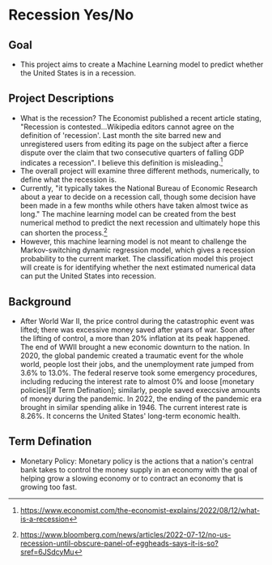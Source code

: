 # Recession Yes/No


## Goal
- This project aims to create a Machine Learning model to predict whether the United States is in a recession.

## Project Descriptions
- What is the recession? The Economist published a recent article stating, "Recession is contested...Wikipedia editors cannot agree on the definition of 'recession'. Last month the site barred new and unregistered users from editing its page on the subject after a fierce dispute over the claim that two consecutive quarters of falling GDP indicates a recession". I believe this definition is misleading.[^1]
- The overall project will examine three different methods, numerically, to define what the recession is.
- Currently, "it typically takes the National Bureau of Economic Research about a year to decide on a recession call, though some decision have been made in a few months while others have taken almost twice as long." The machine learning model can be created from the best numerical method to predict the next recession and ultimately hope this can shorten the process.[^2]
- However, this machine learning model is not meant to challenge the Markov-switching dynamic regression model, which gives a recession probability to the current market. The classification model this project will create is for identifying whether the next estimated numerical data can put the United States into recession.

## Background
- After World War II, the price control during the catastrophic event was lifted; there was excessive money saved after years of war. Soon after the lifting of control, a more than 20% inflation at its peak happened. The end of WWII brought a new economic downturn to the nation. In 2020, the global pandemic created a traumatic event for the whole world, people lost their jobs, and the unemployment rate jumped from 3.6% to 13.0%. The federal reserve took some emergency procedures, including reducing the interest rate to almost 0% and loose [monetary policies][# Term Defination]; similarly, people saved execcsive amounts of money during the pandemic. In 2022, the ending of the pandemic era brought in similar spending alike in 1946. The current interest rate is 8.26%. It concerns the United States' long-term economic health.




## Term Defination
- Monetary Policy: Monetary policy is the actions that a nation's central bank takes to control the money supply in an economy with the goal of helping grow a slowing economy or to contract an economy that is growing too fast.







[^1]: https://www.economist.com/the-economist-explains/2022/08/12/what-is-a-recession
[^2]: https://www.bloomberg.com/news/articles/2022-07-12/no-us-recession-until-obscure-panel-of-eggheads-says-it-is-so?sref=6JSdcyMu